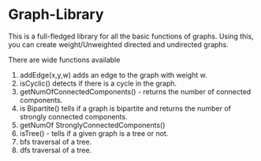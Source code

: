 # Graph-Library

This is a full-fledged library for all the basic functions of graphs. Using this, you can create weight/Unweighted directed and undirected graphs.

There are wide functions available
1) addEdge(x,y,w) adds an edge to the graph with weight w. 
2) isCyclic() detects if there is a cycle in the graph.
3) getNumOfConnectedComponents() - returns the number of connected components. 
4) is Bipartite() tells if a graph is bipartite and returns the number of strongly connected components.
5) getNumOf StronglyConnectedComponents()
6) isTree() - tells if a given graph is a tree or not.
7) bfs traversal of a tree. 
8) dfs traversal of a tree.
